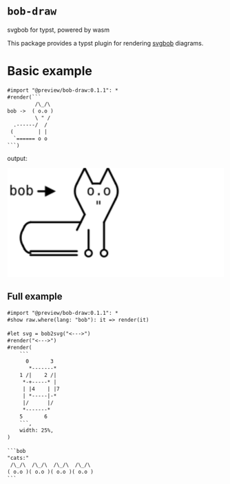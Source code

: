 # `bob-draw`
 svgbob for typst, powered by wasm

This package provides a typst plugin for rendering [svgbob](https://github.com/ivanceras/svgbob) diagrams.

# Basic example
````typ
#import "@preview/bob-draw:0.1.1": *
#render(```
         /\_/\
bob ->  ( o.o )
         \ " /
  .------/  /
 (        | |
  `====== o o
```)
````
output:

![basic-example](./examples/basic-example.svg)


## Full example
````typ
#import "@preview/bob-draw:0.1.1": *
#show raw.where(lang: "bob"): it => render(it)

#let svg = bob2svg("<--->")
#render("<--->")
#render(
    ```
      0       3  
       *-------* 
    1 /|    2 /| 
     *-+-----* | 
     | |4    | |7
     | *-----|-*
     |/      |/
     *-------*
    5       6
    ```,
    width: 25%,
)

```bob
"cats:"
 /\_/\  /\_/\  /\_/\  /\_/\ 
( o.o )( o.o )( o.o )( o.o )
```
````